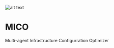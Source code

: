 ![alt text](https://image.ibb.co/kXAfEG/mico.png)
# MICO
Multi-agent Infrastructure Configurration Optimizer
